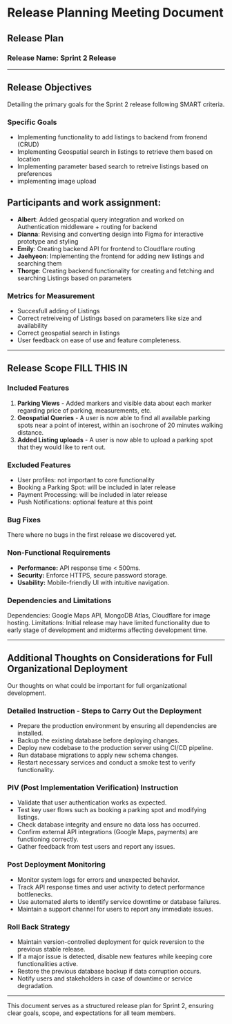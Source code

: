 # **Release Planning Meeting Document**

## **Release Plan**

### **Release Name:** Sprint 2 Release

---

## **Release Objectives**
Detailing the primary goals for the Sprint 2 release following SMART criteria.

### **Specific Goals**
- Implementing functionality to add listings to backend from fronend (CRUD)
- Implementing Geospatial search in listings to retrieve them based on location
- Implementing parameter based search to retreive listings based on preferences
- implementing image upload
  
## Participants and work assignment:
- **Albert**: Added geospatial query integration and worked on Authentication middleware + routing for backend
- **Dianna**: Revising and converting design into Figma for interactive prototype and styling
- **Emily**: Creating backend API for frontend to Cloudflare routing
- **Jaehyeon**: Implementing the frontend for adding new listings and searching them
- **Thorge**: Creating backend functionality for creating and fetching and searching Listings based on 
parameters
  
### **Metrics for Measurement**
- Succesfull adding of Listings
- Correct retreiveing of Listings based on parameters like size and availability
- Correct geospatial search in listings
- User feedback on ease of use and feature completeness.

---

## **Release Scope** FILL THIS IN
### **Included Features**
1. **Parking Views** - Added markers and visible data about each marker regarding price of parking, measurements, etc.
2. **Geospatial Queries** - A user is now able to find all available parking spots near a point of interest, within an isochrone of 20 minutes walking distance.
3. **Added Listing uploads** - A user is now able to upload a parking spot that they would like to rent out.

### **Excluded Features**
- User profiles: not important to core functionality
- Booking a Parking Spot: will be included in later release
- Payment Processing: will be included in later release
- Push Notifications: optional feature at this point

### **Bug Fixes**
There where no bugs in the first release we discovered yet.

### **Non-Functional Requirements**
- **Performance:** API response time < 500ms.
- **Security:** Enforce HTTPS, secure password storage.
- **Usability:** Mobile-friendly UI with intuitive navigation.

### **Dependencies and Limitations**
Dependencies: Google Maps API, MongoDB Atlas, Cloudflare for image hosting.
Limitations: Initial release may have limited functionality due to early stage of development and midterms affecting development time.

---

## **Additional Thoughts on Considerations for Full Organizational Deployment**
Our thoughts on what could be important for full organizational development.

### **Detailed Instruction - Steps to Carry Out the Deployment**
- Prepare the production environment by ensuring all dependencies are installed.
- Backup the existing database before deploying changes.
- Deploy new codebase to the production server using CI/CD pipeline.
- Run database migrations to apply new schema changes.
- Restart necessary services and conduct a smoke test to verify functionality.

### **PIV (Post Implementation Verification) Instruction**
- Validate that user authentication works as expected.
- Test key user flows such as booking a parking spot and modifying listings.
- Check database integrity and ensure no data loss has occurred.
- Confirm external API integrations (Google Maps, payments) are functioning correctly.
- Gather feedback from test users and report any issues.

### **Post Deployment Monitoring**
- Monitor system logs for errors and unexpected behavior.
- Track API response times and user activity to detect performance bottlenecks.
- Use automated alerts to identify service downtime or database failures.
- Maintain a support channel for users to report any immediate issues.

### **Roll Back Strategy**
- Maintain version-controlled deployment for quick reversion to the previous stable release.
- If a major issue is detected, disable new features while keeping core functionalities active.
- Restore the previous database backup if data corruption occurs.
- Notify users and stakeholders in case of downtime or service degradation.

---

This document serves as a structured release plan for Sprint 2, ensuring clear goals, scope, and expectations for all team members.



